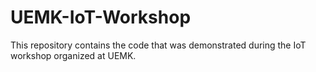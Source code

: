 # UEMK-IoT-Workshop
This repository contains the code that was demonstrated during the IoT workshop organized at UEMK.
